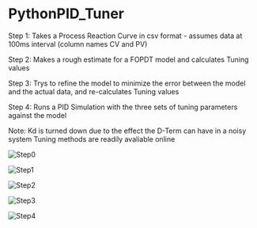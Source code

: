 # PythonPID_Tuner



Step 1: Takes a Process Reaction Curve in csv format - assumes data at 100ms interval (column names CV and PV)

Step 2: Makes a rough estimate for a FOPDT model and calculates Tuning values

Step 3: Trys to refine the model to minimize the error between the model and the actual data, and re-calculates Tuning values

Step 4: Runs a PID Simulation with the three sets of tuning parameters against the model 

Note: Kd is turned down due to the effect the D-Term can have in a noisy system
      Tuning methods are readily avaliable online 
		

![Step0](https://user-images.githubusercontent.com/92536730/148578341-e6574036-1f94-4b2c-ad7a-79c428ca9a41.JPG)


![Step1](https://user-images.githubusercontent.com/92536730/148578368-5b86cdeb-3bce-469c-8304-ee2eb0b81783.JPG)


![Step2](https://user-images.githubusercontent.com/92536730/148644015-785abf6a-2961-4181-a32d-e776b3940ff2.jpg)


![Step3](https://user-images.githubusercontent.com/92536730/148644018-53b9a6e0-ceda-466b-88ee-265f975caca8.JPG)


![Step4](https://user-images.githubusercontent.com/92536730/148644020-0cf9129d-d142-44a4-95f8-52f248dca1cf.JPG)
